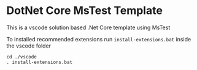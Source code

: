# DotNet Core MsTest Template
This is a vscode solution based .Net Core template using MsTest

To installed recommended extensions run `install-extensions.bat` inside the vscode folder
```
cd ./vscode
. install-extensions.bat
```
